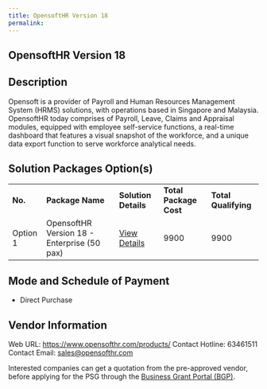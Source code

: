 ```yaml
---
title: OpensoftHR Version 18
permalink: 
---
```


## OpensoftHR Version 18

## Description

Opensoft is a provider of Payroll and Human Resources Management System (HRMS) solutions, with operations based in Singapore and Malaysia. OpensoftHR today comprises of Payroll, Leave, Claims and Appraisal modules, equipped with employee self-service functions, a real-time dashboard that features a visual snapshot of the workforce, and a unique data export function to serve workforce analytical needs.

## Solution Packages Option(s)

<table>
<tr>
<td><b>No.</b></td>
<td><b>Package Name</b></td>
<td><b>Solution Details</b></td>
<td><b>Total Package Cost</b></td>
<td><b>Total Qualifying</b></td>
</tr>
<tr>
<td>Option 1</td>
<td>OpensoftHR Version 18 - Enterprise (50 pax)</td>
<td><a href='https://www.gobusiness.gov.sg/images/psg/OpensoftHR_20210316_Desensitised_Annex_3_Part_2.pdf'>View Details</a></td>
<td>9900</td>
<td>9900</td>
</tr>
</table>

## Mode and Schedule of Payment

 - Direct Purchase

## Vendor Information

 Web URL: https://www.opensofthr.com/products/ 
Contact Hotline: 63461511 
Contact Email: sales@opensofthr.com 


Interested companies can get a quotation from the pre-approved vendor, before applying for the PSG through the <a href='https://www.businessgrants.gov.sg/'>Business Grant Portal (BGP)</a>.

